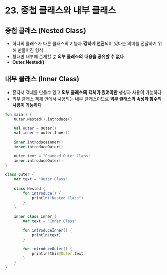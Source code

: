 # 23. 중첩 클래스와 내부 클래스

## 중첩 클래스 (Nested Class)
- 하나의 클래스가 다른 클래스의 기능과 **강하게 연관**되어 있다는 의미를 전달하기 위해 만들어진 형식
- 형태만 내부에 존재할 뿐 **외부 클래스의 내용을 공유할 수 없다**
- **Outer.Nested()**

## 내부 클래스 (Inner Class)
- 혼자서 객체를 만들수 없고 **외부 클래스의 객체가 있어야만** 생성과 사용이 가능하다
- 외부 클래스 객체 안에서 사용되는 내부 클래스이므로 **외부 클래스의 속성과 함수의 사용이 가능하다**

``` kotlin
fun main() {
    Outer.Nested().introduce()

    val outer = Outer()
    val inner = outer.Inner()

    inner.introduceInner()
    inner.introduceOuter()

    outer.text = "Changed Outer Class"
    inner.introduceOuter()
}

class Outer {
    var text = "Outer Class"
    
    class Nested {
        fun introduce() {
            println("Nested Class")
        }    
    }

    inner class Inner {
        var text = "Inner Class"

        fun introduceInner() {
            println(text)
        }

        fun introduceOuter() {
            println(this@Outer.text)
        }
    }
}
```